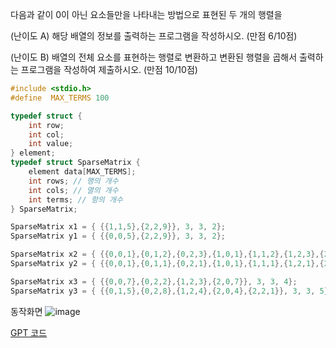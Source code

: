다음과 같이 0이 아닌 요소들만을 나타내는 방법으로 표현된 두 개의 행렬을 

(난이도 A) 해당 배열의 정보를 출력하는 프로그램을 작성하시오. (만점 6/10점)

(난이도 B) 배열의 전체 요소를 표현하는 행렬로 변환하고 변환된 행렬을 곱해서 출력하는 프로그램을 작성하여 제출하시오. (만점 10/10점)

```c
#include <stdio.h>
#define  MAX_TERMS 100

typedef struct {
    int row;
    int col;
    int value;
} element;
typedef struct SparseMatrix {
    element data[MAX_TERMS];
    int rows; // 행의 개수
    int cols; // 열의 개수
    int terms; // 항의 개수
} SparseMatrix;

SparseMatrix x1 = { {{1,1,5},{2,2,9}}, 3, 3, 2};
SparseMatrix y1 = { {{0,0,5},{2,2,9}}, 3, 3, 2};

SparseMatrix x2 = { {{0,0,1},{0,1,2},{0,2,3},{1,0,1},{1,1,2},{1,2,3},{2,0,1},{2,1,2},{2,2,3}}, 3, 3, 9};
SparseMatrix y2 = { {{0,0,1},{0,1,1},{0,2,1},{1,0,1},{1,1,1},{1,2,1},{2,0,1},{2,1,1},{2,2,1}}, 3, 3, 9};

SparseMatrix x3 = { {{0,0,7},{0,2,2},{1,2,3},{2,0,7}}, 3, 3, 4};
SparseMatrix y3 = { {{0,1,5},{0,2,8},{1,2,4},{2,0,4},{2,2,1}}, 3, 3, 5};
```
동작화면
![image](https://github.com/qlkdkd/DataStruct/assets/71871927/a53ad84f-8893-421c-adb2-a7e9dc64b140)

[GPT 코드](https://github.com/qlkdkd/DataStruct/blob/main/H2/Homework2_GPTver/Homework2_GPTver/FileName.c) 
